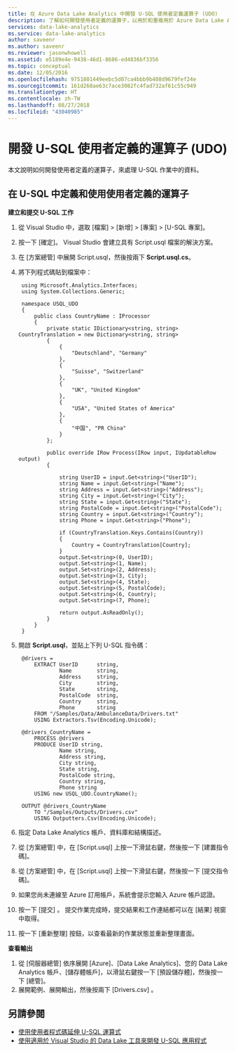 ```yaml
---
title: 在 Azure Data Lake Analytics 中開發 U-SQL 使用者定義運算子 (UDO)
description: 了解如何開發使用者定義的運算子，以用於和重複用於 Azure Data Lake Analytics 作業中。
services: data-lake-analytics
ms.service: data-lake-analytics
author: saveenr
ms.author: saveenr
ms.reviewer: jasonwhowell
ms.assetid: e5189e4e-9438-46d1-8686-ed4836bf3356
ms.topic: conceptual
ms.date: 12/05/2016
ms.openlocfilehash: 9751801449eebc5d07ca4bbb9b408d9679fef24e
ms.sourcegitcommit: 161d268ae63c7ace3082fc4fad732af61c55c949
ms.translationtype: HT
ms.contentlocale: zh-TW
ms.lasthandoff: 08/27/2018
ms.locfileid: "43040985"
---
```

# <a name="develop-u-sql-user-defined-operators-udos"></a>開發 U-SQL 使用者定義的運算子 (UDO)
本文說明如何開發使用者定義的運算子，來處理 U-SQL 作業中的資料。

## <a name="define-and-use-a-user-defined-operator-in-u-sql"></a>在 U-SQL 中定義和使用使用者定義的運算子
**建立和提交 U-SQL 工作**

1. 從 Visual Studio 中，選取 [檔案] > [新增] > [專案] > [U-SQL 專案]。
2. 按一下 [確定]。 Visual Studio 會建立具有 Script.usql 檔案的解決方案。
3. 在 [方案總管] 中展開 Script.usql，然後按兩下 **Script.usql.cs**。
4. 將下列程式碼貼到檔案中：

        using Microsoft.Analytics.Interfaces;
        using System.Collections.Generic;

        namespace USQL_UDO
        {
            public class CountryName : IProcessor
            {
                private static IDictionary<string, string> CountryTranslation = new Dictionary<string, string>
                {
                    {
                        "Deutschland", "Germany"
                    },
                    {
                        "Suisse", "Switzerland"
                    },
                    {
                        "UK", "United Kingdom"
                    },
                    {
                        "USA", "United States of America"
                    },
                    {
                        "中国", "PR China"
                    }
                };

                public override IRow Process(IRow input, IUpdatableRow output)
                {

                    string UserID = input.Get<string>("UserID");
                    string Name = input.Get<string>("Name");
                    string Address = input.Get<string>("Address");
                    string City = input.Get<string>("City");
                    string State = input.Get<string>("State");
                    string PostalCode = input.Get<string>("PostalCode");
                    string Country = input.Get<string>("Country");
                    string Phone = input.Get<string>("Phone");

                    if (CountryTranslation.Keys.Contains(Country))
                    {
                        Country = CountryTranslation[Country];
                    }
                    output.Set<string>(0, UserID);
                    output.Set<string>(1, Name);
                    output.Set<string>(2, Address);
                    output.Set<string>(3, City);
                    output.Set<string>(4, State);
                    output.Set<string>(5, PostalCode);
                    output.Set<string>(6, Country);
                    output.Set<string>(7, Phone);

                    return output.AsReadOnly();
                }
            }
        }
6. 開啟 **Script.usql**，並貼上下列 U-SQL 指令碼：

        @drivers =
            EXTRACT UserID      string,
                    Name        string,
                    Address     string,
                    City        string,
                    State       string,
                    PostalCode  string,
                    Country     string,
                    Phone       string
            FROM "/Samples/Data/AmbulanceData/Drivers.txt"
            USING Extractors.Tsv(Encoding.Unicode);

        @drivers_CountryName =
            PROCESS @drivers
            PRODUCE UserID string,
                    Name string,
                    Address string,
                    City string,
                    State string,
                    PostalCode string,
                    Country string,
                    Phone string
            USING new USQL_UDO.CountryName();    

        OUTPUT @drivers_CountryName
            TO "/Samples/Outputs/Drivers.csv"
            USING Outputters.Csv(Encoding.Unicode);
7. 指定 Data Lake Analytics 帳戶、資料庫和結構描述。
8. 從 [方案總管] 中，在 [Script.usql] 上按一下滑鼠右鍵，然後按一下 [建置指令碼]。
9. 從 [方案總管] 中，在 [Script.usql] 上按一下滑鼠右鍵，然後按一下 [提交指令碼]。
10. 如果您尚未連線至 Azure 訂用帳戶，系統會提示您輸入 Azure 帳戶認證。
11. 按一下 [提交] 。 提交作業完成時，提交結果和工作連結都可以在 [結果] 視窗中取得。
12. 按一下 [重新整理] 按鈕，以查看最新的作業狀態並重新整理畫面。

**查看輸出**

1. 從 [伺服器總管] 依序展開 [Azure]、[Data Lake Analytics]、您的 Data Lake Analytics 帳戶、[儲存體帳戶]，以滑鼠右鍵按一下 [預設儲存體]，然後按一下 [總管]。
2. 展開範例、展開輸出，然後按兩下 [Drivers.csv] 。

## <a name="see-also"></a>另請參閱
* [使用使用者程式碼延伸 U-SQL 運算式](https://msdn.microsoft.com/library/azure/mt621316.aspx)
* [使用適用於 Visual Studio 的 Data Lake 工具來開發 U-SQL 應用程式](data-lake-analytics-data-lake-tools-get-started.md)
